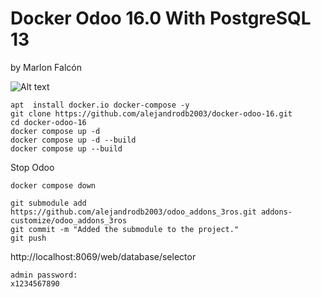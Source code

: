 # Docker Odoo 16.0 With PostgreSQL 13
by Marlon Falcón

![Alt text](https://github.com/falcomsoft3d/images/blob/main/odoo-docker-post.png?raw=true "Marlon Odoo")
```
apt  install docker.io docker-compose -y
git clone https://github.com/alejandrodb2003/docker-odoo-16.git
cd docker-odoo-16
docker compose up -d
docker compose up -d --build
docker compose up --build
```

Stop Odoo
```
docker compose down
```

```
git submodule add https://github.com/alejandrodb2003/odoo_addons_3ros.git addons-customize/odoo_addons_3ros
git commit -m "Added the submodule to the project."
git push
```
http://localhost:8069/web/database/selector


```
admin password:
x1234567890
```
